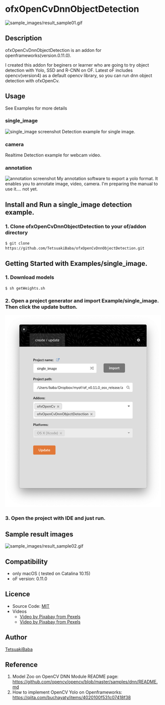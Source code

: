 # ofxOpenCvDnnObjectDetection

![sample_images/result_sample01.gif](sample_images/result_sample01.gif)
## Description
ofxOpenCvDnnObjectDetection is an addon for openframeworks(version.0.11.0).

I created this addon for beginers or learner who are going to try object detection with Yolo, SSD and R-CNN on OF. Latest oF includes opencv(version4) as a default opencv library, so you can run dnn object detection with ofxOpenCv. 

## Usage
See Examples for more details

### single_image
![single_image screenshot](/sample_images/screenshot.png)
Detection example for single image.

### camera
Realtime Detection example for webcam video.

### annotation
![annotation screenshot](/sample_images/annotation.png)
My annotation software to export a yolo format. It enables you to annotate image, video, camera. I'm preparing the manual to use it.... not yet.

## Install and Run a single_image detection example.
### 1. Clone ofxOpenCvDnnObjectDetection to your of/addon directory
    $ git clone https://github.com/TetsuakiBaba/ofxOpenCvDnnObjectDetection.git



## Getting Started with Examples/single_image.
### 1. Download models
    $ sh getWeights.sh
### 2. Open a project generator and import Example/single_image. Then click the update button.
![projectgenerator](sample_images/projectgenerator.png)
### 3. Open the project with IDE and just run.

## Sample result images
![sample_images/result_sample02.gif](sample_images/result_sample02.gif)
## Compatibility
- only macOS ( tested on Catalina 10.15)
- oF version: 0.11.0

## Licence
- Source Code: [MIT](https://opensource.org/licenses/MIT)
- Videos
  - [Video by Pixabay from Pexels](https://www.pexels.com/video/cows-eating-856065/)
  - [Video by Pixabay from Pexels](https://www.pexels.com/video/mercedes-c-class-854710/)

## Author
[TetsuakiBaba](https://github.com/TetsuakiBaba)

## Reference
1. Model Zoo on OpenCV DNN Module README page: https://github.com/opencv/opencv/blob/master/samples/dnn/README.md
2. How to implement OpenCV Yolo on Openframeworks: https://qiita.com/buchayaty/items/4020100f531c07418f38

